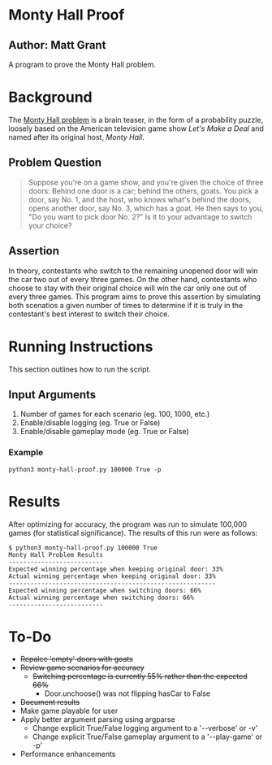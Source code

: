 # Monty Hall Proof
## Author: Matt Grant
A program to prove the Monty Hall problem.

# Background
The [Monty Hall problem](https://en.wikipedia.org/wiki/Monty_Hall_problem "Monty Hall problem Wikipedia") is a brain teaser, in the form of a probability puzzle, loosely based on the American television game show *Let's Make a Deal* and named after its original host, *Monty Hall*.

## Problem Question
> Suppose you're on a game show, and you're given the choice of three doors: Behind one door is a car; behind the others, goats. You pick a door, say No. 1, and the host, who knows what's behind the doors, opens another door, say No. 3, which has a goat. He then says to you, "Do you want to pick door No. 2?" Is it to your advantage to switch your choice?

## Assertion
In theory, contestants who switch to the remaining unopened door will win the car two out of every three games.  On the other hand, contestants who choose to stay with their original choice will win the car only one out of every three games.  This program aims to prove this assertion by simulating both scenatios a given number of times to determine if it is truly in the contestant's best interest to switch their choice.

# Running Instructions
This section outlines how to run the script.

## Input Arguments
1. Number of games for each scenario (eg. 100, 1000, etc.)
2. Enable/disable logging (eg. True or False)
3. Enable/disable gameplay mode (eg. True or False)

### Example
`python3 monty-hall-proof.py 100000 True -p`

# Results
After optimizing for accuracy, the program was run to simulate 100,000 games (for statistical significance).  The results of this run were as follows:
```
$ python3 monty-hall-proof.py 100000 True
Monty Hall Problem Results
--------------------------
Expected winning percentage when keeping original door: 33%
Actual winning percentage when keeping original door: 33%
---------------------------------------------------------
Expected winning percentage when switching doors: 66%
Actual winning percentage when switching doors: 66%
--------------------------
```

# To-Do
+ ~~Repalce 'empty' doors with goats~~
+ ~~Review game scenarios for accuracy~~
  + ~~Switching percentage is currently 55% rather than the expected 66%~~
    + Door.unchoose() was not flipping hasCar to False
+ ~~Document results~~
+ Make game playable for user
+ Apply better argument parsing using argparse
  + Change explicit True/False logging argument to a '--verbose' or -v'
  + Change explicit True/False gameplay argument to a '--play-game' or -p'
+ Performance enhancements